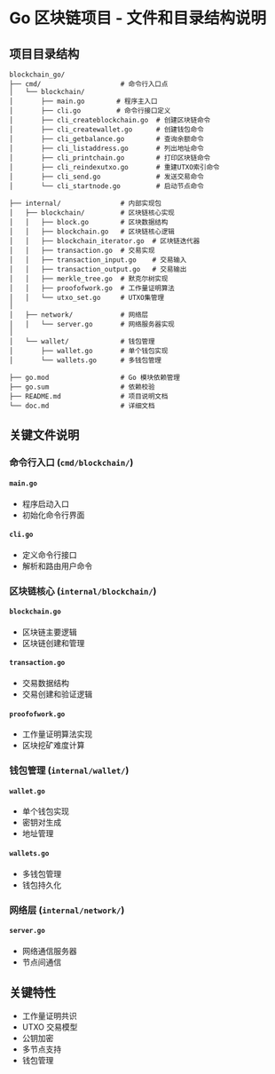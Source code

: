 # Go 区块链项目 - 文件和目录结构说明

## 项目目录结构

```
blockchain_go/
├── cmd/                    # 命令行入口点
│   └── blockchain/
│       ├── main.go        # 程序主入口
│       ├── cli.go         # 命令行接口定义
│       ├── cli_createblockchain.go  # 创建区块链命令
│       ├── cli_createwallet.go      # 创建钱包命令
│       ├── cli_getbalance.go        # 查询余额命令
│       ├── cli_listaddress.go       # 列出地址命令
│       ├── cli_printchain.go        # 打印区块链命令
│       ├── cli_reindexutxo.go       # 重建UTXO索引命令
│       ├── cli_send.go              # 发送交易命令
│       └── cli_startnode.go         # 启动节点命令

├── internal/               # 内部实现包
│   ├── blockchain/         # 区块链核心实现
│   │   ├── block.go        # 区块数据结构
│   │   ├── blockchain.go   # 区块链核心逻辑
│   │   ├── blockchain_iterator.go  # 区块链迭代器
│   │   ├── transaction.go  # 交易实现
│   │   ├── transaction_input.go    # 交易输入
│   │   ├── transaction_output.go   # 交易输出
│   │   ├── merkle_tree.go  # 默克尔树实现
│   │   ├── proofofwork.go  # 工作量证明算法
│   │   └── utxo_set.go     # UTXO集管理
│   
│   ├── network/            # 网络层
│   │   └── server.go       # 网络服务器实现
│   
│   └── wallet/             # 钱包管理
│       ├── wallet.go       # 单个钱包实现
│       └── wallets.go      # 多钱包管理

├── go.mod                  # Go 模块依赖管理
├── go.sum                  # 依赖校验
├── README.md               # 项目说明文档
└── doc.md                  # 详细文档
```
## 关键文件说明

### 命令行入口 (`cmd/blockchain/`)

#### `main.go`
- 程序启动入口
- 初始化命令行界面

#### `cli.go`
- 定义命令行接口
- 解析和路由用户命令

### 区块链核心 (`internal/blockchain/`)

#### `blockchain.go`
- 区块链主要逻辑
- 区块链创建和管理

#### `transaction.go`
- 交易数据结构
- 交易创建和验证逻辑

#### `proofofwork.go`
- 工作量证明算法实现
- 区块挖矿难度计算

### 钱包管理 (`internal/wallet/`)

#### `wallet.go`
- 单个钱包实现
- 密钥对生成
- 地址管理

#### `wallets.go`
- 多钱包管理
- 钱包持久化

### 网络层 (`internal/network/`)

#### `server.go`
- 网络通信服务器
- 节点间通信

## 关键特性

- 工作量证明共识
- UTXO 交易模型
- 公钥加密
- 多节点支持
- 钱包管理
